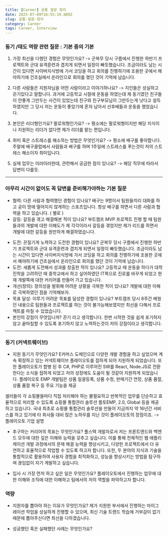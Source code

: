 ```yaml
---
title: [Career] 공통 질문 정리
date: 2025-07-09T16:55:19.889Z
slug: 공통-질문-정리
category: Career
tags: Career, Interview
---
```


### 동기 /태도 역량 관련 질문 : 기본 중의 기본

1. 가장 최선을 다했던 경험은 무엇인가요?
   -> 군복무 당시 구름에서 진행한 하반기 프로젝트와 군대 유격훈련과 겹치게 되면서 일정이 빠듯했습니다. 조금이라도 남는 시간이 있다면 사이버지식방에 가서 코딩을 하고 회의를 진행하기에 조용한 곳에서 해야하기에 건조실에서 온라인으로 회의를 했던 것이 기억에 남습니다.

2. 다른 사람들은 지원자님을 어떤 사람이라고 이야기하나요?
   -> 지인들은 성실하고 끈기있다고 말합니다. 과거에 고등학교 시절에 운동을 하였는데 제 동기였던 친구들이 안좋게 그만두는 사건이 있었는데 친구와 친구부모님이 그만두는게 낫다고 설득하였지만 그 당시 저는 운동이 좋았기에 혼자 남아서 선후배들과 운동을 했었습니다.

3. 본인은 리더형인가요? 팔로워형인가요?
   -> 평소에는 팔로워형이지만 해당 지식이나 지원하는 리더가 없다면 제가 리더를 맡는 편입니다.

4. 취미 혹은 스트레스를 해소하는 방법은 무엇인가요?
   -> 평소에 배구를 좋아합니다. 주말에 배구클럽에서 사람들과 배구를 하며 1주일에 스트레스를 푸는것이 저의 스트레스 해소이자 취미입니다.

5. 실제 업무는 이러이러한데, 관련해서 궁금한 점이 있나요?
   -> 해당 직무에 따라서 답변이 다를듯.

---

### 아무리 시간이 없어도 꼭 답변을 준비해가야하는 기본 질문

- 협력: 다른 사람과 협력했던 경험이 있나요?
  배구는 9명이서 팀원들끼리 대화를 하고 공이 땅에 떨어지지 않게하는 스포츠입니다. 항상 배구를 하면서 다른 사람과 협력을 하고 있습니다. ( 별로 )
- 갈등: 갈등을 겪고 해결해본 적이 있나요?
  부트캠프 MVP 프로젝트 진행 할 때 팀원들과의 개발에 대한 이해도가 제 각각이라서 갈등을 겪었지만 제가 리드를 하면서 개발에 대한 갈등을 원만하게 해결하였습니다.

* 도전: 끈질기게 노력하고 도전한 경험이 있나요?
  군복무 당시 구름에서 진행한 하반기 프로젝트와 군대 유격훈련과 겹치게 되면서 일정이 빠듯했습니다. 조금이라도 남는 시간이 있다면 사이버지식방에 가서 코딩을 하고 회의를 진행하기에 조용한 곳에서 해야하기에 건조실에서 온라인으로 회의를 했던 것이 기억에 남습니다.
* 도전: 새롭게 도전해서 성과를 창출한 적이 있나요?
  고등학교 때 운동을 하다가 대학 진학을 고려하던 때 중학교에서 하고 싶어하였던 IT쪽으로 진로를 바꾸게 되었고 현재 개발쪽에 대한 커리어를 만들어 가고 있습니다.
* 개선(창의): 창의성을 발휘해 어려운 상황을 극복한 적이 있나요?
  개발에 대한 이해로 극복하였던 점을 기억해보자.
* 목표 달성: 이루기 어려운 목표를 달성한 경험이 있나요?
  부트캠프 당시 8주간 배웠던 내용으로 팀원들과 프로젝트를 하는 것이 불가능해보였지만 최선을 다해서 프로젝트를 마칠 수 있었습니다.
* 본인의 강점이 무엇입니까?
  끈기 라고 생각합니다. 한번 시작한 것을 쉽게 포기하지 않고 끝마침할 수 있도록 포기하지 않고 노력하는것이 저의 강점이라고 생각합니다.

---

### 동기 (커넥트웨이브)

- 지원 동기가 무엇인가요?
  E커머스 도메인으로 다양한 개발 경험을 하고 싶었으며 계속 확장하고 있는 커넥트웨이브 플레이오토를 접하게 되어 지원하게 되었습니다.
  또한 플레이오토가 합병 된 후 C#, PHP로 이루어진 SW를 React, Node.JS로 전환한다는 소식을 접하게 되었고 저의 성장에도 도움이 될 것같아 지원하게 되었습니다.
  플레이오토 EMP 개발팀은 상품 일괄등록, 상품 수정, 판매기간 연장, 상품 품절, 상품 품절 복구 등 주요 기능을 제공

셀러들이 각 쇼핑몰들마다 직접 처리해야 하는 불필요하고 반복적인 업무를 단순하고 효율적으로 처리할 수 있도록 쇼핑몰 통합관리 솔루션 플토EMP, 2.0, Global 등을 제공하고 있습니다. 국내 최초로 쇼핑몰 통합관리 솔루션을 만들어 지금까지 약 16년간 서비스를 하고 있기에 타 회사들 대비 많은 노하우를 지닌 것이 플레이오토의 장점이죠.
-> 플레이오토 기업 설명

- 추구하는 커리어의 목표는 무엇인가요?
  풀스택 개발자로서 저는 프론트엔드와 백엔드 모두에 대한 깊은 이해와 능력을 갖추고 싶습니다. 이를 통해 전체적인 웹 애플리케이션 개발 과정에서의 문제 해결 능력을 향상시키고, 다양한 프로젝트에서 더 유연하고 효율적으로 작업할 수 있도록 하고자 합니다. 또한, 두 분야의 지식과 기술을 통합적으로 활용하여 사용자 경험을 최적화하고, 성능을 향상시키는 방법을 탐구하며 끊임없이 자기 계발하고 싶습니다.

- 입사 시 가장 먼저 하고 싶은 일은 무엇인가요?
  플레이오토에서 진행하는 업무에 대한 이해와 조직에 대한 이해하고 팀에서의 저의 역할을 파악하고자 합니다.

### 역량

- 지원자를 뽑아야 하는 이유가 무엇인가요?
  제가 지원한 부서에서 진행하는 마이그레이션 작업을 성실하게 진행할 수 있으며, 최신 기술 트렌드 학습에 거부감이 없기 때문에 뽑아주신다면 최선을 다하겠습니다.

* 성공했던 혹은 실패했던 사례는 무엇인가요?
